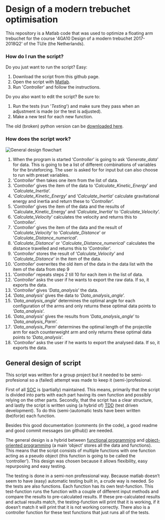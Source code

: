 ﻿# Design of a modern trebuchet optimisation
This repository is a Matlab code that was used to optimize a floating arm trebuchet for the course '4GA10 Design of a modern trebuchet 2017-2018Q2' of the TU/e (the Netherlands).
### How do I run the script?
Do you just want to run the script? Easy:
1. Download the script from this github page.
2. Open the script with [Matlab](https://nl.mathworks.com/products/matlab.html).
3. Run '_Controller_' and follow the instructions.

Do you also want to edit the script? Be sure to:
1. Run the tests (run '_Testing_') and make sure they pass when an adjustment is made (or the test is adjusted).
2. Make a new test for each new function.

The old (broken) python version can be [downloaded here](https://pastebin.com/37xfA261).
### How does the script work?
![General design flowchart](https://i.imgur.com/JAVAiAV.png)
1. When the program is started ‘_Controller_’ is going to ask ‘_Generate_data_’ for data. This is going to be a list of different combinations of variables for the bruteforcing. The user is asked for for input but can also choose to run with preset variables.
2. ‘_Controller_’ then takes one item from the list of data.
3. ‘_Controller_’ gives the item of the data to ‘_Calculate_Kinetic_Energy_’ and ‘_Calculate_Inertia_’.
4. ‘_Calculate_Kinetic_Energy_’ and ‘_Calculate_Inertia_’ calculate gravitational energy and inertia and return these to ‘_Controller_’.
5. ‘_Controller_’ gives the item of the data and the results of ‘Calculate_Kinetic_Energy’ and ‘_Calculate_Inertia_’ to ‘_Calculate_Velocity_’.
6. ‘_Calculate_Velocity_’ calculates the velocity and returns this to ‘_Controller_’.
7. ‘_Controller_’ gives the item of the data and the result of ‘_Calculate_Velocity_’ to ‘_Calculate_Distance_’ or '_Calculate_Distance_numerical_'.
8. ‘_Calculate_Distance_’ or '_Calculate_Distance_numerical_' calculates the distance travelled and returns this to ‘_Controller_’.
9. ‘_Controller_’ stores the result of ‘_Calculate_Velocity_’ and ‘_Calculate_Distance_’ in the item of the data.
10. ‘_Controller_’ overwrites the old item of the data in the data list with the item of the data from step 9
11. ‘_Controller_’ repeats steps 2 till 10 for each item in the list of data.
12. ‘_Controller_’ asks the user if he wants to export the raw data. If so, it exports the data.
13. ‘_Controller_’ gives ‘_Data_analysis_’ the data.
14. ‘_Data_analysis_’ gives the data to ‘_Data_analysis_angle_’.
15. ‘_Data_analysis_angle_’ determines the optimal angle for each configuration of the arms and only returns these optimal data points to ‘_Data_analysis_’.
16. ‘_Data_analysis_’ gives the results from ‘_Data_analysis_angle_’ to ‘_Data_analysis_Parm_’.
17. ‘_Data_analysis_Parm_’ determines the optimal length of the projectile arm for each counterweight arm and only returns these optimal data points to ‘_Data_analysis_’.
18. ‘_Controller_’ asks the user if he wants to export the analysed data. If so, it exports the data.

## General design of script
This script was written for a group project but it needed to be semi-profesional so a (failed) attempt was made to keep it (semi-)profesional.

First of all [SOC](https://en.wikipedia.org/wiki/Separation_of_concerns) is (partially) maintained. This means, primarily that the script is divided into parts with each part having its own function and possibly relying on the other parts. Secondly, that the script has a clear structure, and lastly the script is written using (a hybrid of) [TDD](https://en.wikipedia.org/wiki/Test-driven_development) (test driven development). To do this (semi-)automatic tests have been written (be)for(e) each function.

Besides this good documentation (comments (in the code), a good readme and good commit messages (on github)) are needed.

The general design is a hybrid between [functional programming](https://en.wikipedia.org/wiki/Functional_programming) and [object-oriented programming](https://en.wikipedia.org/wiki/Object-oriented_programming) (a main ‘object’ stores all the data and functions). This means that the script consists of multiple functions with one function acting as a pseudo object (this function is going to be called the ‘controller’). This design was chosen because it allows flexibility, easy repurposing and easy testing.

The testing is done in a semi-non professional way. Because matlab doesn’t seem to have (easy) automatic testing built in, a crude way is needed. So the tests are also functions. Each function has its own test-function. This test-function runs the function with a couple of different input methods and compare the results to pre-calculated results. If these pre-calculated results and actual results match, the testing-function will print that it is working, if it doesn’t match it will print that it is not working correctly. There also is a controller function for these test functions that just runs all of the tests.
